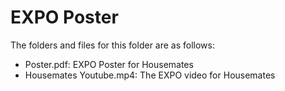 # EXPO Poster

The folders and files for this folder are as follows:

- Poster.pdf: EXPO Poster for Housemates
- Housemates Youtube.mp4: The EXPO video for Housemates